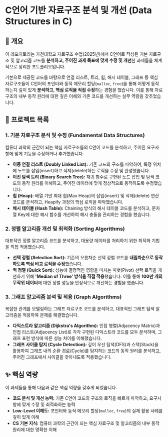 # C언어 기반 자료구조 분석 및 개선 (Data Structures in C)

## 📖 개요

이 레포지토리는 가천대학교 자료구조 수업(2025년)에서 C언어로 작성된 기본 자료구조 및 알고리즘 코드를 **분석하고, 주어진 과제 목표에 맞게 수정 및 개선**한 과제들을 체계적으로 정리한 포트폴리오입니다.

기본으로 제공된 코드를 바탕으로 연결 리스트, 트리, 힙, 해시 테이블, 그래프 등 핵심 자료구조들이 C언어의 포인터와 동적 메모리 할당(`malloc`, `free`)을 통해 어떻게 동작하는지 깊이 있게 **분석하고, 핵심 로직을 직접 수정**하는 경험을 했습니다. 이를 통해 자료구조의 내부 동작 원리에 대한 깊은 이해와 기존 코드를 개선하는 실무 역량을 갖추었습니다.

## 📂 프로젝트 목록

### 1. 기본 자료구조 분석 및 수정 (Fundamental Data Structures)

컴퓨터 과학의 근간이 되는 핵심 자료구조들의 C언어 코드를 분석하고, 주어진 요구사항에 맞게 기능을 수정하거나 추가했습니다.

-   **이중 연결 리스트 (Doubly Linked List):** 기존 코드의 구조를 파악하여, 특정 위치에 노드를 삽입(insert)하고 삭제(delete)하는 로직을 수정 및 완성했습니다.
-   **이진 탐색 트리 (Binary Search Tree):** 재귀 함수로 구현된 노드 삽입 및 탐색 코드의 동작 원리를 이해하고, 주어진 데이터에 맞게 정상적으로 동작하도록 수정했습니다.
-   **힙 (Heap):** 배열 기반 최대 힙(Max Heap)의 삽입(insert) 및 삭제(delete) 연산 코드를 분석하고, Heapify 과정의 핵심 로직을 파악했습니다.
-   **해시 테이블 (Hash Table):** Chaining 방식의 해시 테이블 코드를 분석하고, 문자열 Key에 대한 해시 함수를 개선하여 해시 충돌을 관리하는 경험을 했습니다.

### 2. 정렬 알고리즘 개선 및 최적화 (Sorting Algorithms)

대표적인 정렬 알고리즘 코드를 분석하고, 대용량 데이터를 처리하기 위한 최적화 기법을 직접 적용했습니다.

-   **선택 정렬 (Selection Sort):** 기존의 오름차순 선택 정렬 코드를 **내림차순으로 동작하도록 핵심 비교 로직을 수정**했습니다.
-   **퀵 정렬 (Quick Sort):** 성능에 결정적인 영향을 미치는 피벗(Pivot) 선택 로직을 개선하기 위해 **'Median of Three' 방식을 직접 적용**했습니다. 이를 통해 **100만 개의 무작위 데이터**에 대한 정렬 성능을 안정적으로 개선하는 경험을 했습니다.

### 3. 그래프 알고리즘 분석 및 적용 (Graph Algorithms)

복잡한 관계를 모델링하는 그래프 자료구조 코드를 분석하고, 대표적인 그래프 탐색 알고리즘을 적용하여 문제를 해결했습니다.

-   **다익스트라 알고리즘 (Dijkstra's Algorithm):** 인접 행렬(Adjacency Matrix)과 인접 리스트(Adjacency List)로 각각 구현된 다익스트라 코드를 모두 분석하며, 그래프 표현 방식에 따른 성능 차이를 이해했습니다.
-   **그래프 사이클 탐지 (Cycle Detection):** 깊이 우선 탐색(DFS)과 스택(Stack)을 활용하여 그래프 내의 순환 경로(Cycle)를 탐지하는 코드의 동작 원리를 분석하고, 주어진 그래프에서 사이클을 찾아내도록 적용했습니다.

## ✨ 핵심 역량

이 과제들을 통해 다음과 같은 핵심 역량을 갖추게 되었습니다.

-   **코드 분석 및 개선 능력:** 기존 C언어 코드의 구조와 로직을 빠르게 파악하고, 요구사항에 맞게 수정 및 최적화하는 능력
-   **Low-Level 이해도:** 포인터와 동적 메모리 할당(`malloc`, `free`)의 실제 활용 사례를 깊이 있게 이해
-   **CS 기본 지식:** 컴퓨터 과학의 근간이 되는 핵심 자료구조 및 알고리즘의 내부 동작 원리에 대한 명확한 이해
